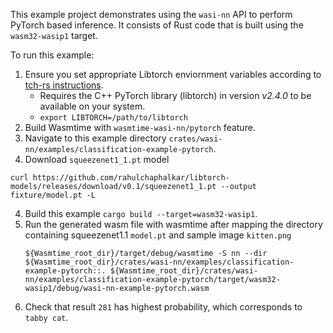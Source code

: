 This example project demonstrates using the `wasi-nn` API to perform PyTorch based inference. It consists of Rust code that is built using the `wasm32-wasip1` target.

To run this example: 
1. Ensure you set appropriate Libtorch enviornment variables according to [tch-rs instructions]( https://github.com/LaurentMazare/tch-rs?tab=readme-ov-file#libtorch-manual-install). 
    - Requires the C++ PyTorch library (libtorch) in version *v2.4.0* to be available on
your system. 
    - `export LIBTORCH=/path/to/libtorch`
2. Build Wasmtime  with `wasmtime-wasi-nn/pytorch` feature.
3. Navigate to this example directory `crates/wasi-nn/examples/classification-example-pytorch`.
4. Download `squeezenet1_1.pt` model 
```
curl https://github.com/rahulchaphalkar/libtorch-models/releases/download/v0.1/squeezenet1_1.pt --output fixture/model.pt -L
```
4. Build this example `cargo build --target=wasm32-wasip1`.
5. Run the generated wasm file with wasmtime after mapping the directory containing squeezenet1.1 `model.pt` and sample image `kitten.png`
    ```
    ${Wasmtime_root_dir}/target/debug/wasmtime -S nn --dir ${Wasmtime_root_dir}/crates/wasi-nn/examples/classification-example-pytorch::. ${Wasmtime_root_dir}/crates/wasi-nn/examples/classification-example-pytorch/target/wasm32-wasip1/debug/wasi-nn-example-pytorch.wasm
    ```
6. Check that result `281` has highest probability, which corresponds to `tabby cat`.